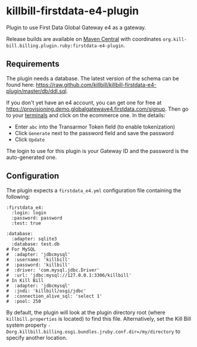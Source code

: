 killbill-firstdata-e4-plugin
============================

Plugin to use First Data Global Gateway e4 as a gateway.

Release builds are available on [Maven Central](http://search.maven.org/#search%7Cga%7C1%7Cg%3A%22org.kill-bill.billing.plugin.ruby%22%20AND%20a%3A%22firstdata-e4-plugin%22) with coordinates `org.kill-bill.billing.plugin.ruby:firstdata-e4-plugin`.

Requirements
------------

The plugin needs a database. The latest version of the schema can be found here: https://raw.github.com/killbill/killbill-firstdata-e4-plugin/master/db/ddl.sql.

If you don't yet have an e4 account, you can get one for free at https://provisioning.demo.globalgatewaye4.firstdata.com/signup. Then go to your [terminals](https://demo.globalgatewaye4.firstdata.com/terminal) and click on the ecommerce one. In the details:

* Enter `abc` into the Transarmor Token field (to enable tokenization)
* Click `Generate` next to the password field and save the password
* Click `Update`

The login to use for this plugin is your Gateway ID and the password is the auto-generated one.

Configuration
-------------

The plugin expects a `firstdata_e4.yml` configuration file containing the following:

```
:firstdata_e4:
  :login: login
  :password: password
  :test: true

:database:
  :adapter: sqlite3
  :database: test.db
# For MySQL
#  :adapter: 'jdbcmysql'
#  :username: 'killbill'
#  :password: 'killbill'
#  :driver: 'com.mysql.jdbc.Driver'
#  :url: 'jdbc:mysql://127.0.0.1:3306/killbill'
# In Kill Bill
#  :adapter: 'jdbcmysql'
#  :jndi: 'killbill/osgi/jdbc'
#  :connection_alive_sql: 'select 1'
#  :pool: 250
```

By default, the plugin will look at the plugin directory root (where `killbill.properties` is located) to find this file.
Alternatively, set the Kill Bill system property `-Dorg.killbill.billing.osgi.bundles.jruby.conf.dir=/my/directory` to specify another location.
